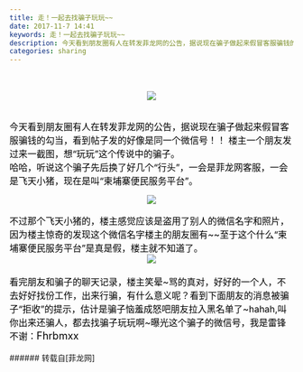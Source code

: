 ```yaml
---
title: 走！一起去找骗子玩玩~~
date: 2017-11-7 14:41
keywords: 走！一起去找骗子玩玩~~
description: 今天看到朋友圈有人在转发菲龙网的公告，据说现在骗子做起来假冒客服骗钱的勾当，看到帖子发的好像是同一个微信号！！ 楼主一个朋友发过来一截图，想“玩玩”这个传说中的骗子。哈哈，听说这个骗子先后换了好几个“行头”，一会是菲龙网客服，一会是飞天小猪，现在是叫“柬埔寨便民服务平台”。不过那个飞天小猪的，楼主感觉应该是盗用了别人的微信名字和照片，因为楼主惊奇的发现这个微信名字楼主的朋友圈有~~至于这个什么“柬埔寨便民服务平台”是真是假，楼主就不知道了。看完朋友和骗子的聊天记录，楼主笑晕~骂的真对，好好的一个人，不去好好找份工作，出来行骗，有什么意义呢？看到下面朋友的消息被骗子“拒收”的提示，估计是骗子恼羞成怒吧朋友拉入黑名单了~hahah,叫你出来还骗人，都去找骗子玩玩啊~曝光这个骗子的微信号，我是雷锋不谢：Fhrbmxx   
categories: sharing
---
```

<td class="t_f" id="postmessage_966618">

<br/>
<br/>
<div align="center"><font size="3"><font color="#000000">

<img aid="669549" data-cf-modified-59dc9af4e36cec4fbb6d6e11-="" file="data/attachment/forum/201711/07/144248iaxfjftlo84tpcah.png.thumb.jpg" id="aimg_669549" inpost="1" onclick="" onmouseover="" src="http://www.flw.ph/data/attachment/forum/201711/07/144248iaxfjftlo84tpcah.png" style="cursor:pointer" zoomfile="data/attachment/forum/201711/07/144248iaxfjftlo84tpcah.png"/>


</font></font></div><font size="3"><font color="#000000"><br/>
今天看到朋友圈有人在转发菲龙网的公告，据说现在骗子做起来假冒客服骗钱的勾当，看到帖子发的好像是同一个微信号！！</font></font><font size="3"><font color="#000000"> 楼主一个朋友发过来一截图，想“玩玩”这个传说中的骗子。</font></font><br/>
<font size="3"><font color="#000000">哈哈，听说这个骗子先后换了好几个“行头”，一会是菲龙网客服，一会是飞天小猪，现在是叫“柬埔寨便民服务平台”。</font></font><br/>
<div align="center">

<img aid="669550" data-cf-modified-59dc9af4e36cec4fbb6d6e11-="" file="data/attachment/forum/201711/07/144536x5q0meqhccfkaogc.png.thumb.jpg" id="aimg_669550" inpost="1" onclick="" onmouseover="" src="http://www.flw.ph/data/attachment/forum/201711/07/144536x5q0meqhccfkaogc.png" style="cursor:pointer" zoomfile="data/attachment/forum/201711/07/144536x5q0meqhccfkaogc.png"/>


</div><br/>
<font size="3"><font color="#000000">不过那个飞天小猪的，楼主感觉应该是盗用了别人的微信名字和照片，因为楼主惊奇的发现这个微信名字楼主的朋友圈有~~至于这个什么“柬埔寨便民服务平台”是真是假，楼主就不知道了。<br/>
<div align="center">

<img aid="669537" data-cf-modified-59dc9af4e36cec4fbb6d6e11-="" file="data/attachment/forum/201711/07/143236cq2zw5866zczbfew.jpg.thumb.jpg" id="aimg_669537" inpost="1" onclick="" onmouseover="" src="http://www.flw.ph/data/attachment/forum/201711/07/143236cq2zw5866zczbfew.jpg" style="cursor:pointer" zoomfile="data/attachment/forum/201711/07/143236cq2zw5866zczbfew.jpg"/>


</div><br/>
看完朋友和骗子的聊天记录，楼主笑晕~骂的真对，好好的一个人，不去好好找份工作，出来行骗，有什么意义呢？看到下面朋友的消息被骗子“拒收”的提示，估计是骗子恼羞成怒吧朋友拉入黑名单了~hahah,叫你出来还骗人，都去找骗子玩玩啊~曝光这个骗子的微信号，</font></font><font color="#000"><font size="3">我是雷锋不谢</font></font><font color="#000"><font size="3">：</font></font><font color="#000"><font size="4">Fhrbmxx  </font><font size="5"> </font></font><br/>
<br/>
</td>
###### 转载自[菲龙网]